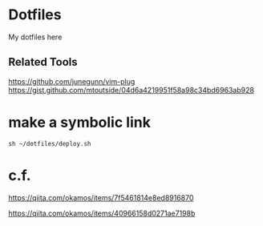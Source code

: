 # Dotfiles

My dotfiles here

## Related Tools
https://github.com/junegunn/vim-plug
https://gist.github.com/mtoutside/04d6a4219951f58a98c34bd6963ab928

# make a symbolic link

`sh ~/dotfiles/deploy.sh`

# c.f.

https://qiita.com/okamos/items/7f5461814e8ed8916870

https://qiita.com/okamos/items/40966158d0271ae7198b
